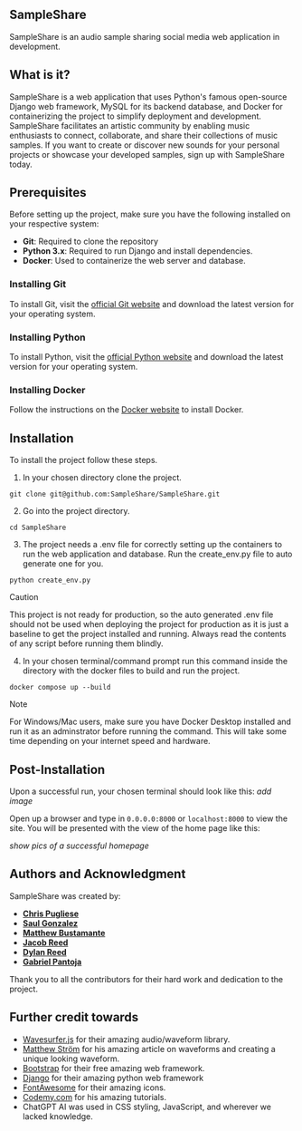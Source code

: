 ## **SampleShare**
SampleShare is an audio sample sharing social media web application in development. 

## **What is it?**
SampleShare is a web application that uses Python's famous open-source Django web framework, MySQL for its backend database, and Docker for containerizing the project to simplify deployment and development. SampleShare facilitates an artistic community by enabling music enthusiasts to connect, collaborate, and share their collections of music samples. If you want to create or discover new sounds for your personal projects or showcase your developed samples, sign up with SampleShare today.

## Prerequisites

Before setting up the project, make sure you have the following installed on your respective system:
- **Git**: Required to clone the repository
- **Python 3.x**: Required to run Django and install dependencies.
- **Docker**: Used to containerize the web server and database.

### Installing Git
To install Git, visit the [official Git website](https://git-scm.com/) and download the latest version for your operating system.

### Installing Python
To install Python, visit the [official Python website](https://www.python.org/downloads/) and download the latest version for your operating system.

### Installing Docker
Follow the instructions on the [Docker website](https://docs.docker.com/get-docker/) to install Docker.

## **Installation**
To install the project follow these steps.

1. In your chosen directory clone the project.
```
git clone git@github.com:SampleShare/SampleShare.git
```
2. Go into the project directory. 
```
cd SampleShare
```
3. The project needs a .env file for correctly setting up the containers to run the web application and database. Run the create_env.py file to auto generate one for you.
```
python create_env.py
```
> [!caution] 
> This project is not ready for production, so the auto generated .env file should not be used when deploying the project for production as it is just a baseline to get the project installed and running. Always read the contents of any script before running them blindly.

4. In your chosen terminal/command prompt run this command inside the directory with the docker files to build and run the project.
```
docker compose up --build
```
> [!note] 
> For Windows/Mac users, make sure you have Docker Desktop installed and run it as an adminstrator before running the command. This will take some time depending on your internet speed and hardware.

## **Post-Installation**
Upon a successful run, your chosen terminal should look like this:
*add image*

Open up a browser and type in 
`
0.0.0.0:8000
`
or 
`
localhost:8000
`
to view the site. You will be presented with the view of the home page like this:

*show pics of a successful homepage*




## **Authors and Acknowledgment**

SampleShare was created by:

- **[Chris Pugliese](https://github.com/chrispugliese)**
- **[Saul Gonzalez](https://github.com/saul178)**
- **[Matthew Bustamante](https://github.com/Matthew-Bustamante)**
- **[Jacob Reed](https://github.com/BeachPeddler)**
- **[Dylan Reed](https://github.com/DylanCReed)**
- **[Gabriel Pantoja](https://github.com/Jeze2)**

Thank you to all the contributors for their hard work and dedication to the project.

## **Further credit towards** 
- [Wavesurfer.js](https://wavesurfer.xyz/) for their amazing audio/waveform library.
- [Matthew Ström](https://css-tricks.com/making-an-audio-waveform-visualizer-with-vanilla-javascript/) for his amazing article on waveforms and creating a unique looking waveform.
- [Bootstrap](https://getbootstrap.com/) for their free amazing web framework.
- [Django](https://www.djangoproject.com/) for their amazing python web framework
- [FontAwesome](https://fontawesome.com/) for their amazing icons.
- [Codemy.com](https://www.youtube.com/@Codemycom) for his amazing tutorials.
- ChatGPT AI was used in CSS styling, JavaScript, and wherever we lacked knowledge.

